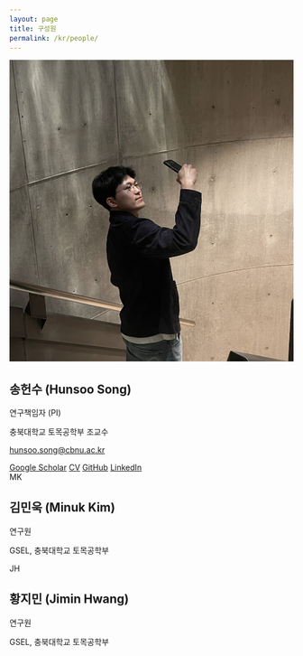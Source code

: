 ```yaml
---
layout: page
title: 구성원
permalink: /kr/people/
---
```


<div class="people-grid">

  <!-- 1) PI: 실제 사진 사용 -->
  <div class="profile-card">
    <img class="avatar" src="/assets/img/hunsoo.jpg" alt="송헌수 사진">
    <div class="meta">
      <h2>송헌수 (Hunsoo Song)</h2>
      <p class="title">연구책임자 (PI)</p>
      <p class="affil">
        충북대학교 토목공학부 조교수
      </p>
      <p class="email">
        <a href="mailto:hunsoo.song@cbnu.ac.kr">hunsoo.song@cbnu.ac.kr</a>
      </p>
      <div class="links">
        <a href="https://scholar.google.com/citations?user=7YYuRPAAAAAJ&hl=ko" target="_blank" rel="noopener noreferrer">Google Scholar</a>
        <a href="https://drive.google.com/file/d/1F-hKlIvYVY5VFAPF7-aS0MR_z-mGijbT/view?usp=share_link" target="_blank" rel="noopener noreferrer">CV</a>
        <a href="https://github.com/hunsoosong" target="_blank" rel="noopener noreferrer">GitHub</a>
        <a href="https://www.linkedin.com/in/hunsoo-song-736291186" target="_blank" rel="noopener noreferrer">LinkedIn</a>
      </div>
    </div>
  </div>

  <!-- 2) 연구원: 이니셜 배지 -->
  <div class="profile-card">
    <div class="avatar-badge">MK</div>
    <div class="meta">
      <h2>김민욱 (Minuk Kim)</h2>
      <p class="title">연구원</p>
      <p class="affil">GSEL, 충북대학교 토목공학부</p>
      <!-- 필요 시 이메일/링크 추가
      <p class="email"><a href="mailto:">email@example.com</a></p>
      <div class="links">
        <a href="#" target="_blank" rel="noopener">Google Scholar</a>
        <a href="#" target="_blank" rel="noopener">GitHub</a>
      </div>
      -->
    </div>
  </div>

  <!-- 3) 연구원: 이니셜 배지 -->
  <div class="profile-card">
    <div class="avatar-badge">JH</div>
    <div class="meta">
      <h2>황지민 (Jimin Hwang)</h2>
      <p class="title">연구원</p>
      <p class="affil">GSEL, 충북대학교 토목공학부</p>
      <!-- 필요 시 이메일/링크 추가 -->
    </div>
  </div>

</div>

